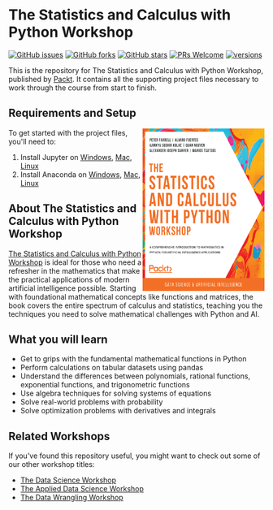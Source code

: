 # The Statistics and Calculus with Python Workshop
[![GitHub issues](https://img.shields.io/github/issues/PacktWorkshops/The-Statistics-and-Calculus-with-Python-Workshop.svg)](https://github.com/PacktWorkshops/The-Statistics-and-Calculus-with-Python-Workshop/issues)
[![GitHub forks](https://img.shields.io/github/forks/PacktWorkshops/The-Statistics-and-Calculus-with-Python-Workshop.svg)](https://github.com/PacktWorkshops/The-Statistics-and-Calculus-with-Python-Workshop/network)
[![GitHub stars](https://img.shields.io/github/stars/PacktWorkshops/The-Statistics-and-Calculus-with-Python-Workshop.svg)](https://github.com/PacktWorkshops/The-Statistics-and-Calculus-with-Python-Workshop/stargazers)
[![PRs Welcome](https://img.shields.io/badge/PRs-welcome-brightgreen.svg)](https://github.com/PacktWorkshops/The-Statistics-and-Calculus-with-Python-Workshop/pulls)
[![versions](https://img.shields.io/pypi/pyversions/pybadges.svg)](https://www.python.org/downloads/)

This is the repository for The Statistics and Calculus with Python Workshop, published by [Packt](https://www.packtpub.com/?utm_source=github). It contains all the supporting project files necessary to work through the course from start to finish.

## Requirements and Setup
<a href="https://www.amazon.com/Statistics-Calculus-Python-Workshop-comprehensive/dp/1800209762/ref=tmm_pap_swatch_0?_encoding=UTF8&qid=1611065425&sr=1-1-fkmr1&utm_source=github&utm_medium=repository&utm_campaign=9781801078719&utm_term=Statistics%20and%20Calculus%20with%20Python&utm_content=The%20Statistics%20and%20Calculus%20with%20Python%20Workshop"><img src="https://github.com/PacktWorkshops/Workshop-Covers/blob/master/B15968_The%20Statistics%20and%20Calculus%20Workshop.png" alt="The Statistics and Calculus with Python Workshop" height="320px" width="240px" align="right" this.target="_blank"></a>

To get started with the project files, you'll need to:
1. Install Jupyter on [Windows](https://www.python.org/downloads/windows/), [Mac](https://www.python.org/downloads/mac-osx/), [Linux](https://www.python.org/downloads/source/)
2. Install Anaconda on [Windows](https://www.anaconda.com/distribution/#windows), [Mac](https://www.anaconda.com/distribution/#macos), [Linux](https://www.anaconda.com/distribution/#linux)

## About The Statistics and Calculus with Python Workshop
[The Statistics and Calculus with Python Workshop](https://www.amazon.com/Statistics-Calculus-Python-Workshop-comprehensive/dp/1800209762/ref=tmm_pap_swatch_0?_encoding=UTF8&qid=1611065425&sr=1-1-fkmr1&utm_source=github&utm_medium=repository&utm_campaign=9781801078719&utm_term=Statistics%20and%20Calculus%20with%20Python&utm_content=The%20Statistics%20and%20Calculus%20with%20Python%20Workshop) is ideal for those who need a refresher in the mathematics that make the practical applications of modern artificial intelligence possible. Starting with foundational mathematical concepts like functions and matrices, the book covers the entire spectrum of calculus and statistics, teaching you the techniques you need to solve mathematical challenges with Python and AI.

## What you will learn
* Get to grips with the fundamental mathematical functions in Python 
* Perform calculations on tabular datasets using pandas 
* Understand the differences between polynomials, rational functions, exponential functions, and trigonometric functions 
* Use algebra techniques for solving systems of equations 
* Solve real-world problems with probability 
* Solve optimization problems with derivatives and integrals 

## Related Workshops
If you've found this repository useful, you might want to check out some of our other workshop titles:
* [The Data Science Workshop](https://www.amazon.com/Data-Science-Workshop-learning-real-world-dp-1800566921/dp/1800566921/ref=mt_other?_encoding=UTF8&me=&qid=1611065035&utm_source=github&utm_medium=repository&utm_campaign=9781800566927&utm_term=Data%20Science&utm_content=The%20Data%20Science%20Workshop)
* [The Applied Data Science Workshop](https://www.amazon.com/Applied-Data-Science-Workshop-applications/dp/1800202504/ref=tmm_pap_swatch_0?_encoding=UTF8&qid=1611064853&sr=1-1&utm_source=github&utm_medium=repository&utm_campaign=9781800202504&utm_term=Applied%20Data%20Science&utm_content=The%20Applied%20Data%20Science%20Workshop)
* [The Data Wrangling Workshop](https://www.amazon.com/Data-Wrangling-Workshop-actionable-insights/dp/1839215003/ref=tmm_pap_swatch_0?_encoding=UTF8&qid=1611065162&sr=1-1&utm_source=github&utm_medium=repository&utm_campaign=9781801078955&utm_term=Data%20Wrangling&utm_content=The%20Data%20Wrangling%20Workshop)
